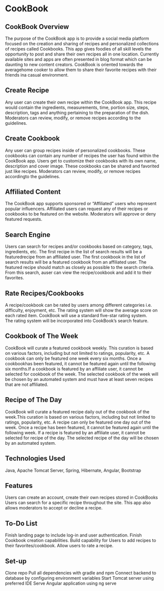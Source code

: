 # CookBook

## CookBook Overview
The purpose of the CookBook app is to provide a social media platform focused on the creation and sharing of recipes and personalized collections of recipes called Cookbooks.
This app gives foodies of all skill levels the opportunity to post and share their own recipes all in one location. 
Currently available sites and apps are often presented in blog format which can be daunting to new content creators. 
CookBook is oriented towards the averagehome cooker to allow them to share their favorite recipes with their friends ina casual environment. 

## Create Recipe
Any user can create their own recipe within the CookBook app. This recipe would contain the ingredients, measurements, time, portion size, steps, description, tags and anything pertaining to the preparation of the dish. 
Moderators can review, modify, or remove recipes according to the guidelines. 

## Create Cookbook
Any user can group recipes inside of personalized cookbooks. 
These cookbooks can contain any number of recipes the user has found within the CookBook app. 
Users get to customize their cookbooks with its own name, description and cover image. These cookbooks can be shared and favorited just like recipes. 
Moderators can review, modify, or remove recipes accordingto the guidelines. 

## Affiliated Content
The CookBook app supports sponsored or “Affiliated” users who represent popular influencers. Affiliated users can request any of their recipes or cookbooks to be featured on the website. 
Moderators will approve or deny featured requests.

## Search Engine
Users can search for recipes and/or cookbooks based on category, tags, ingredients, etc. 
The first recipe in the list of search results will be a featuredrecipe from an affiliated user. The first cookbook in the list of search results will be a featured cookbook from an affiliated user. 
The featured recipe should match as closely as possible to the search criteria. From this search, auser can view the recipe/cookbook and add it to their favorites. 

## Rate Recipes/Cookbooks
A recipe/cookbook can be rated by users among different categories i.e. difficulty, enjoyment, etc. The rating system will show the average score on each rated item. 
CookBook will use a standard five-star rating system.  
The rating system will be incorporated into CookBook’s search feature.   

## Cookbook of The Week
CookBook will curate a featured cookbook weekly. 
This curation is based on various factors, including but not limited to ratings, popularity, etc. A cookbook can only be featured one week every six months. 
Once a cookbookhas been featured, it cannot be featured again until the following six months.If a cookbook is featured by an affiliate user, it cannot be selected for cookbook of the week. 
The selected cookbook of the week will be chosen by an automated system and must have at least seven recipes that are not affiliated. 

## Recipe of The Day
CookBook will curate a featured recipe daily out of the cookbook of the week.This curation is based on various factors, including but not limited to ratings, popularity, etc. 
A recipe can only be featured one day out of the week. Once a recipe has been featured, it cannot be featured again until the following week. 
If a recipe is featured by an affiliate user, it cannot be selected for recipe of the day. 
The selected recipe of the day will be chosen by an automated system.

## Technologies Used
Java, Apache Tomcat Server, Spring, Hibernate, Angular, Bootstrap

## Features
Users can create an account, create their own recipes stored in CookBooks
Users can search for a specific recipe throughout the site.
This app also allows moderators to accept or decline a recipe.

## To-Do List
Finish landing page to include log-in and user authentication.
Finish Cookbook creation capabilities. 
Build capability for Users to add recipes to their favorites/cookbook.
Allow users to rate a recipe. 

## Set-up
Clone repo
Pull all dependencies with gradle and npm
Connect backend to database by configuring environment variables
Start Tomcat server using preferred IDE
Serve Angular application using ng serve

